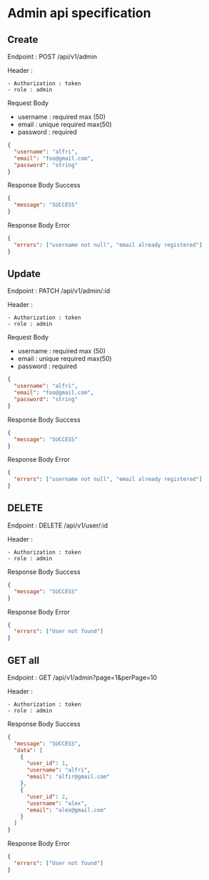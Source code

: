 # Admin api specification

## Create

Endpoint : POST /api/v1/admin

Header :

    - Authorization : token
    - role : admin

Request Body

- username : required max (50)
- email : unique required max(50)
- password : required

```json
{
  "username": "alfri",
  "email": "foo@gmail.com",
  "password": "string"
}
```

Response Body Success

```json
{
  "message": "SUCCESS"
}
```

Response Body Error

```json
{
  "errors": ["username not null", "email already registered"]
}
```

## Update

Endpoint : PATCH /api/v1/admin/:id

Header :

    - Authorization : token
    - role : admin

Request Body

- username : required max (50)
- email : unique required max(50)
- password : required

```json
{
  "username": "alfri",
  "email": "foo@gmail.com",
  "password": "string"
}
```

Response Body Success

```json
{
  "message": "SUCCESS"
}
```

Response Body Error

```json
{
  "errors": ["username not null", "email already registered"]
}
```

## DELETE

Endpoint : DELETE /api/v1/user/:id

Header :

    - Authorization : token
    - role : admin

Response Body Success

```json
{
  "message": "SUCCESS"
}
```

Response Body Error

```json
{
  "errors": ["User not found"]
}
```

## GET all

Endpoint : GET /api/v1/admin?page=1&perPage=10

Header :

    - Authorization : token
    - role : admin

Response Body Success

```json
{
  "message": "SUCCESS",
  "data": [
    {
      "user_id": 1,
      "username": "alfri",
      "email": "alfir@gmail.com"
    },
    {
      "user_id": 2,
      "username": "alex",
      "email": "alex@gmail.com"
    }
  ]
}
```

Response Body Error

```json
{
  "errors": ["User not found"]
}
```
